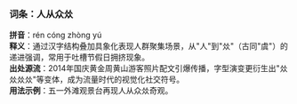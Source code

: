 <!-- 作者 DeepSeek R1 2025/02/22 -->
### 词条：人从众𠈌  
**拼音**：rén cóng zhòng yú  
**释义**：通过汉字结构叠加具象化表现人群聚集场景，从"人"到"𠈌"（古同"虞"）的递进强调，常用于吐槽节假日拥挤现象。  
**出处源流**：2014年国庆黄金周黄山游客照片配文引爆传播，字型演变更衍生出"𠈌𠈌𠈌𠈌"等变体，成为流量时代的视觉化社交符号。  
**用法示例**：五一外滩观景台再现人从众𠈌奇观。

